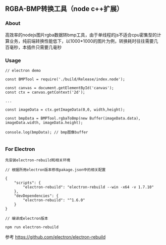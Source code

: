 ## RGBA-BMP转换工具（node c++扩展）

### About

高效率的nodejs图片rgba数据转bmp工具，由于单线程的js不适合cpu密集型的计算业务，纯前端转换性能低下，以1000*1000的图片为例，转换耗时往往需要几百毫秒，本插件只需要几毫秒

### Usage

```
// electron demo

const BMPTool = require('./build/Release/index.node');

const canvas = document.getElementById('canvas');
const ctx = canvas.getContext('2d');

...

const imageData = ctx.getImageData(0,0, width,height);

const bmpData = BMPTool.rgbaToBmp(new Buffer(imageData.data), imageData.width, imageData.height);

console.log(bmpData); // bmp图像buffer


```

### For Electron

```
先安装electron-rebuild和相关环境

// 根据所用electron版本修改pakage.json中的相关配置

{
    "scripts": {
        "electron-rebuild": "electron-rebuild --win -x64 -v 1.7.10"
    },
    "devDependencies": {
        "electron-rebuild": "^1.6.0"
    }
}

// 编译成electron版本

npm run electron-rebuild
```
参考
https://github.com/electron/electron-rebuild